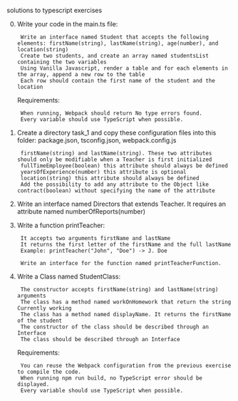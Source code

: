 solutions to typescript exercises

0. Write your code in the main.ts file:

        Write an interface named Student that accepts the following elements: firstName(string), lastName(string), age(number), and location(string)
        Create two students, and create an array named studentsList containing the two variables
        Using Vanilla Javascript, render a table and for each elements in the array, append a new row to the table
        Each row should contain the first name of the student and the location

    Requirements:

        When running, Webpack should return No type errors found.
        Every variable should use TypeScript when possible.

1. Create a directory task_1 and copy these configuration files into this folder: package.json, tsconfig.json, webpack.config.js

        firstName(string) and lastName(string). These two attributes should only be modifiable when a Teacher is first initialized
        fullTimeEmployee(boolean) this attribute should always be defined
        yearsOfExperience(number) this attribute is optional
        location(string) this attribute should always be defined
        Add the possibility to add any attribute to the Object like contract(boolean) without specifying the name of the attribute

2. Write an interface named Directors that extends Teacher. It requires an attribute named numberOfReports(number)

3. Write a function printTeacher:

        It accepts two arguments firstName and lastName
        It returns the first letter of the firstName and the full lastName
        Example: printTeacher("John", "Doe") -> J. Doe

        Write an interface for the function named printTeacherFunction.

4. Write a Class named StudentClass:

        The constructor accepts firstName(string) and lastName(string) arguments
        The class has a method named workOnHomework that return the string Currently working
        The class has a method named displayName. It returns the firstName of the student
        The constructor of the class should be described through an Interface
        The class should be described through an Interface

    Requirements:

        You can reuse the Webpack configuration from the previous exercise to compile the code.
        When running npm run build, no TypeScript error should be displayed.
        Every variable should use TypeScript when possible.


